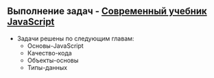 ## Выполнение задач - [Современный учебник JavaScript](https://learn.javascript.ru/)

- Задачи решены по следующим главам:
  - Основы-JavaScript
  - Качество-кода
  - Объекты-основы
  - Типы-данных
